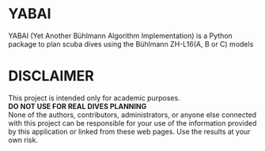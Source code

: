 # YABAI
YABAI (Yet Another Bühlmann Algorithm Implementation) is a Python package to plan scuba dives using the Bühlmann ZH-L16(A, B or C) models

# DISCLAIMER
This project is intended only for academic purposes.  
__DO NOT USE FOR REAL DIVES PLANNING__  
None of the authors, contributors, administrators, or anyone else connected with this project can be responsible
for your use of the information provided by this application or linked from these web pages. Use the results at your own risk.
